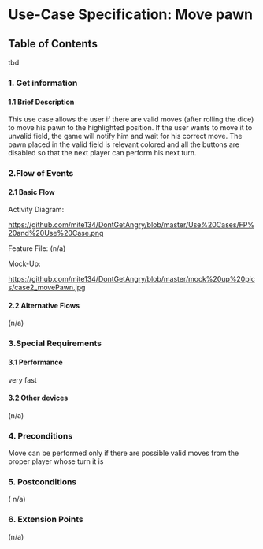# Use-Case Specification: Move pawn
## Table of Contents
tbd    


### 1. Get information


#### 1.1 Brief Description


This use case allows the user if there are valid moves (after rolling the dice) to move his pawn to the highlighted position. If the user wants to move it to unvalid field, the game will notify him and wait for his correct move. The pawn placed in the valid field is relevant colored and all the buttons are disabled so that the next player can perform his next turn.
 

### 2.Flow of Events


#### 2.1 Basic Flow

Activity Diagram: 

https://github.com/mite134/DontGetAngry/blob/master/Use%20Cases/FP%20and%20Use%20Case.png



Feature File:
 (n/a)

Mock-Up:

https://github.com/mite134/DontGetAngry/blob/master/mock%20up%20pics/case2_movePawn.jpg
 

#### 2.2 Alternative Flows


(n/a)


### 3.Special Requirements


#### 3.1 Performance

very fast


#### 3.2 Other devices
(n/a)



### 4. Preconditions


Move can be performed only if there are possible valid moves from the proper player whose turn it is
### 5. Postconditions

(
n/a)

### 6. Extension Points

(n/a)